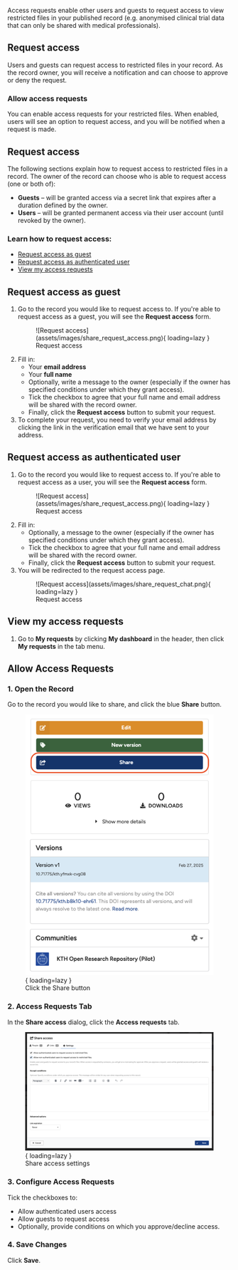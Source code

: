 
Access requests enable other users and guests to request access to view restricted files in your published record (e.g. anonymised clinical trial data that can only be shared with medical professionals).

## Request access

Users and guests can request access to restricted files in your record. As the record owner, you will receive a notification and can choose to approve or deny the request.

### Allow access requests

You can enable access requests for your restricted files. When enabled, users will see an option to request access, and you will be notified when a request is made.


## Request access

The following sections explain how to request access to restricted files in a record. The owner of the record can choose who is able to request access (one or both of):

- **Guests** – will be granted access via a secret link that expires after a duration defined by the owner.
- **Users** – will be granted permanent access via their user account (until revoked by the owner).

### Learn how to request access:

- [Request access as guest](#request-access-as-guest)
- [Request access as authenticated user](#request-access-as-authenticated-user)
- [View my access requests](#view-my-access-requests)

## Request access as guest

1. Go to the record you would like to request access to. If you're able to request access as a guest, you will see the **Request access** form.
      <figure markdown="span">
      ![Request access](assets/images/share_request_access.png){ loading=lazy }
      <figcaption>Request access</figcaption>
      </figure>
2. Fill in:
   - Your **email address**
   - Your **full name**
   - Optionally, write a message to the owner (especially if the owner has specified conditions under which they grant access).
   - Tick the checkbox to agree that your full name and email address will be shared with the record owner.
   - Finally, click the **Request access** button to submit your request.
3. To complete your request, you need to verify your email address by clicking the link in the verification email that we have sent to your address.

## Request access as authenticated user

1. Go to the record you would like to request access to. If you're able to request access as a user, you will see the **Request access** form.
      <figure markdown="span">
      ![Request access](assets/images/share_request_access.png){ loading=lazy }
      <figcaption>Request access</figcaption>
      </figure>
2. Fill in:
   - Optionally, a message to the owner (especially if the owner has specified conditions under which they grant access).
   - Tick the checkbox to agree that your full name and email address will be shared with the record owner.
   - Finally, click the **Request access** button to submit your request.
3. You will be redirected to the request access page.
      <figure markdown="span">
      ![Request access](assets/images/share_request_chat.png){ loading=lazy }
      <figcaption>Request access</figcaption>
      </figure>

## View my access requests

1. Go to **My requests** by clicking **My dashboard** in the header, then click **My requests** in the tab menu.


## Allow Access Requests

### 1. Open the Record
Go to the record you would like to share, and click the blue **Share** button.
      <figure markdown="span">
      ![Share button](assets/images/share_button.png){ loading=lazy }
      <figcaption>Click the Share button</figcaption>
      </figure>
### 2. Access Requests Tab
In the **Share access** dialog, click the **Access requests** tab.
      <figure markdown="span">
      ![Share access settings](assets/images/share_access_settings.png){ loading=lazy }
      <figcaption>Share access settings</figcaption>
      </figure>
### 3. Configure Access Requests
Tick the checkboxes to:
- Allow authenticated users access
- Allow guests to request access
- Optionally, provide conditions on which you approve/decline access.

### 4. Save Changes
Click **Save**.
